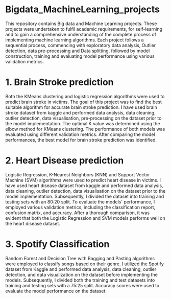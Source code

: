 # Bigdata_MachineLearning_projects	
This repository contains Big data and Machine Learning projects. These projects were undertaken to fulfil academic requirements, for self-learning and to gain a comprehensive understanding of the complete process of implementing machine learning algorithms. Each project follows a sequential process, commencing with exploratory data analysis, Outlier detection, data pre-processing and Data splitting, followed by model construction, training and evaluating model performance using various validation metrics.


# 1. Brain Stroke prediction 
Both the KMeans clustering and logistic regression algorithms were used to predict brain stroke in victims. The goal of this project was to find the best suitable algorithm for accurate brain stroke prediction. I have used brain stroke dataset from kaggle and performed data analysis, data cleaning, outlier detection, data visualisation, pre-processing on the dataset prior to the model implementation. The optimal K value was determined using the elbow method for KMeans clustering. The performance of both models was evaluated using different validation metrics. After comparing the model performances, the best model for brain stroke prediction was identified.

# 2. Heart Disease prediction 
Logistic Regression, K-Nearest Neighbors (KNN) and Support Vector Machine (SVM) algorithms were used to predict heart disease in victims. I have used heart disease dataset from kaggle and performed data analysis, data cleaning, outlier detection, data visualisation on the dataset prior to the model implementation.  Subsequently, I divided the dataset into training and testing sets with an 80:20 split. To evaluate the models' performance, I employed various validation metrics, including the classification report, confusion matrix, and accuracy. After a thorough comparison, it was evident that both the Logistic Regression and SVM models performs well on the heart disease dataset.

# 3. Spotify Classification 
Random Forest and Decision Tree with Bagging and Pasting algorithms were employed to classify songs based on their genre. I utilized the Spotify dataset from Kaggle and performed data analysis, data cleaning, outlier detection, and data visualization on the dataset before implementing the models. Subsequently, I divided both the training and test datasets into training and testing sets with a 75:25 split. Accuracy scores were used to evaluate the model performance on the dataset.
